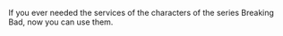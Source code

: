 
If you ever needed the services of the characters of the series Breaking Bad, now you can use them.
